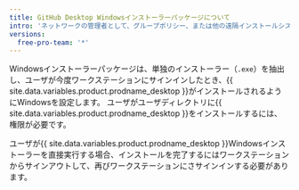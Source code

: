```yaml
---
title: GitHub Desktop Windowsインストーラーパッケージについて
intro: 'ネットワークの管理者として、グループポリシー、または他の遠隔インストールシステムを介してWindowsのインストーラーパッケージファイル（「.msi」）を使用することによって、Active Directory管理ネットワークでMicrosoft Windowsが作動しているコンピュータに{{ site.data.variables.product.prodname_desktop }}を展開できます。'
versions:
  free-pro-team: '*'
---
```


Windowsインストーラーパッケージは、単独のインストーラー（`.exe`）を抽出し、ユーザが今度ワークステーションにサインインしたとき、{{ site.data.variables.product.prodname_desktop }}がインストールされるようにWindowsを設定します。 ユーザがユーザディレクトリに{{ site.data.variables.product.prodname_desktop }}をインストールするには、権限が必要です。

ユーザが{{ site.data.variables.product.prodname_desktop }}Windowsインストーラーを直接実行する場合、インストールを完了するにはワークステーションからサインアウトして、再びワークステーションにさサインインする必要があります。
